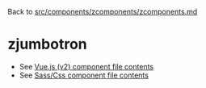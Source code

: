 Back to [src/components/zcomponents/zcomponents.md](../zcomponents.md)

# zjumbotron

 - See [Vue.js (v2) component file contents](./zjumbotron.vue)
 - See [Sass/Css component file contents](./zjumbotron.scss)
